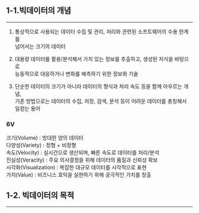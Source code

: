 ## 1-1.빅데이터의 개념
___
1. 통상적으로 사용되는 데이터 수집 및 관리, 처리와 관련된 소프트웨어의 수용 한계를  
  넘어서는 크기의 데이터  


2. 대용량 데이터를 활용/분석해서 가치 있는 정보를 추출하고, 생성된 지식을 바탕으로  
  능동적으로 대응하거나 변화를 예측하기 위한 정보화 기술


3. 단순한 데이터의 크기가 아니라 데이터의 형식과 처리 속도 등을 함께 아우르는 개념,  
  기존 방법으로는 데이터의 수집, 저장, 검색, 분석 등이 어려운 데이터를 총칭해서 일컫는 용어

### 6V
크기(Volume) : 방대한 양의 데이터  
다양성(Variety) : 정형 + 비정형  
속도(Velocity) : 실시간으로 생산되며, 빠른 속도로 데이터를 처리/분석    
진실성(Veracity) : 주요 의사결정을 위해 데이터의 품질과 신뢰성 확보   
시각화(Visualization) : 복잡한 대규모 데이터를 시각적으로 표현   
가치(Value) : 비즈니스 효익을 실현하기 위해 궁극적인 가치를 창출  

## 1-2. 빅데이터의 목적  
___
